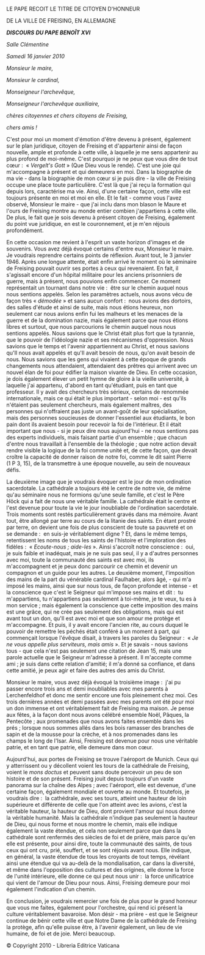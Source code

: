 LE PAPE RECOIT LE TITRE DE CITOYEN D'HONNEUR

DE LA VILLE DE FREISING, EN ALLEMAGNE

***DISCOURS*** ***DU PAPE BENOÎT XVI***

*Salle Clémentine*

*Samedi 16 janvier 2010*

*Monsieur le maire,*

*Monsieur le cardinal,*

*Monseigneur l'archevêque,*

*Monseigneur l'archevêque auxiliaire,*

*chères citoyennes et chers citoyens de Freising,*

*chers amis !*

C'est pour moi un moment d'émotion d'être devenu à présent, également sur le plan juridique, citoyen de Freising et d'appartenir ainsi de façon nouvelle, ample et profonde à cette ville, à laquelle je me sens appartenir au plus profond de moi-même. C'est pourquoi je ne peux que vous dire de tout cœur :  « *Vergelt's Gott* » (Que Dieu vous le rende). C'est une joie qui m'accompagne à présent et qui demeurera en moi. Dans la biographie de ma vie - dans la biographie de mon cœur si je puis dire - la ville de Freising occupe une place toute particulière. C'est là que j'ai reçu la formation qui depuis lors, caractérise ma vie. Ainsi, d'une certaine façon, cette ville est toujours présente en moi et moi en elle. Et le fait - comme vous l'avez observé, Monsieur le maire - que j'ai inclu dans mon blason le Maure et l'ours de Freising montre au monde entier combien j'appartiens à cette ville. De plus, le fait que je sois devenu à présent citoyen de Freising, également du point vue juridique, en est le couronnement, et je m'en réjouis profondément.

En cette occasion me revient à l'esprit un vaste horizon d'images et de souvenirs. Vous avez déjà évoqué certains d'entre eux, Monsieur le maire. Je voudrais reprendre certains points de réflexion. Avant tout, le 3 janvier 1946. Après une longue attente, était enfin arrivé le moment où le séminaire de Freising pouvait ouvrir ses portes à ceux qui revenaient. En fait, il s'agissait encore d'un hôpital militaire pour les anciens prisonniers de guerre, mais à présent, nous pouvions enfin commencer. Ce moment représentait un tournant dans notre vie :  être sur le chemin auquel nous nous sentions appelés. Selon les paramètres actuels, nous avons vécu de façon très « *démodée* » et sans aucun confort :  nous avions des dortoirs, des salles d'étude et ainsi de suite, mais nous étions heureux, non seulement car nous avions enfin fui les malheurs et les menaces de la guerre et de la domination nazie, mais également parce que nous étions libres et surtout, que nous parcourions le chemin auquel nous nous sentions appelés. Nous savions que le Christ était plus fort que la tyrannie, que le pouvoir de l'idéologie nazie et ses mécanismes d'oppression. Nous savions que le temps et l'avenir appartiennent au Christ, et nous savions qu'Il nous avait appelés et qu'Il avait besoin de nous, qu'on avait besoin de nous. Nous savions que les gens qui vivaient à cette époque de grands changements nous attendaient, attendaient des prêtres qui arrivent avec un nouvel élan de foi pour édifier la maison vivante de Dieu. En cette occasion, je dois également élever un petit hymne de gloire à la vieille université, à laquelle j'ai appartenu, d'abord en tant qu'étudiant, puis en tant que professeur. Il y avait des chercheurs très sérieux, certains de renommée internationale, mais ce qui était le plus important - selon moi - est qu'ils n'étaient pas seulement chercheurs, mais également maîtres, des personnes qui n'offraient pas juste un avant-goût de leur spécialisation, mais des personnes soucieuses de donner l'essentiel aux étudiants, le bon pain dont ils avaient besoin pour recevoir la foi de l'intérieur. Et il était important que nous - si je peux dire nous aujourd'hui - ne nous sentions pas des experts individuels, mais faisant partie d'un ensemble ; que chacun d'entre nous travaillait à l'ensemble de la théologie ; que notre action devait rendre visible la logique de la foi comme unité et, de cette façon, que devait croître la capacité de donner raison de notre foi, comme le dit saint Pierre (1 P 3, 15), de la transmettre à une époque nouvelle, au sein de nouveaux défis.

La deuxième image que je voudrais évoquer est le jour de mon ordination sacerdotale. La cathédrale a toujours été le centre de notre vie, de même qu'au séminaire nous ne formions qu'une seule famille, et c'est le Père Höck qui a fait de nous une véritable famille. La cathédrale était le centre et l'est devenue pour toute la vie le jour inoubliable de l'ordination sacerdotale. Trois moments sont restés particulièrement gravés dans ma mémoire. Avant tout, être allongé par terre au cours de la litanie des saints. En étant prostré par terre, on devient une fois de plus conscient de toute sa pauvreté et on se demande :  en suis-je véritablement digne ? Et, dans le même temps, retentissent les noms de tous les saints de l'histoire et l'imploration des fidèles :  « *Ecoute-nous ; aide-les* ». Ainsi s'accroît notre conscience :  oui, je suis faible et inadéquat, mais je ne suis pas seul, il y a d'autres personnes avec moi, toute la communauté des saints est avec moi, ils m'accompagnent et je peux donc parcourir ce chemin et devenir un compagnon et un guide pour les autres. Le deuxième moment, l'imposition des mains de la part du vénérable cardinal Faulhaber, alors âgé, - qui m'a imposé les mains, ainsi que sur nous tous, de façon profonde et intense - et la conscience que c'est le Seigneur qui m'impose ses mains et dit :  tu m'appartiens, tu n'appartiens pas seulement à toi-même, je te veux, tu es à mon service ; mais également la conscience que cette imposition des mains est une grâce, qui ne crée pas seulement des obligations, mais qui est avant tout un don, qu'Il est avec moi et que son amour me protège et m'accompagne. Et puis, il y avait encore l'ancien rite, au cours duquel le pouvoir de remettre les péchés était conféré à un moment à part, qui commençait lorsque l'évêque disait, à travers les paroles du Seigneur :  « *Je ne vous appelle plus serviteurs, mais amis* ». Et je savais - nous savions tous - que cela n'est pas seulement une citation de Jean 15, mais une parole actuelle que le Seigneur m'adresse à présent. Il m'accepte comme ami ; je suis dans cette relation d'amitié; il m'a donné sa confiance, et dans cette amitié, je peux agir et faire des autres des amis du Christ.

Monsieur le maire, vous avez déjà évoqué la troisième image :  j'ai pu passer encore trois ans et demi inoubliables avec mes parents à Lerchenfeldhof et donc me sentir encore une fois pleinement chez moi. Ces trois dernières années et demi passées avec mes parents ont été pour moi un don immense et ont véritablement fait de Freising ma maison. Je pense aux fêtes, à la façon dont nous avons célébré ensemble Noël, Pâques, la Pentecôte ; aux promenades que nous avons faites ensemble dans les prés ; lorsque nous sommes allés dans les bois ramasser des branches de sapin et de la mousse pour la crèche, et à nos promenades dans les champs le long de l'Isar. Ainsi, Freising est devenue pour nous une véritable patrie, et en tant que patrie, elle demeure dans mon cœur.

Aujourd'hui, aux portes de Freising se trouve l'aéroport de Munich. Ceux qui y atterrissent ou y décollent voient les tours de la cathédrale de Freising, voient le *mons* *doctus* et peuvent sans doute percevoir un peu de son histoire et de son présent. Freising jouit depuis toujours d'un vaste panorama sur la chaîne des Alpes ; avec l'aéroport, elle est devenue, d'une certaine façon, également mondiale et ouverte au monde. Et toutefois, je voudrais dire :  la cathédrale, avec ses tours, atteint une hauteur de loin supérieure et différente de celle que l'on atteint avec les avions, c'est la véritable hauteur, la hauteur de Dieu, dont provient l'amour qui nous donne la véritable humanité. Mais la cathédrale n'indique pas seulement la hauteur de Dieu, qui nous forme et nous montre le chemin, mais elle indique également la vaste étendue, et cela non seulement parce que dans la cathédrale sont renfermés des siècles de foi et de prière, mais parce qu'en elle est présente, pour ainsi dire, toute la communauté des saints, de tous ceux qui ont cru, prié, souffert, et se sont réjouis avant nous. Elle indique, en général, la vaste étendue de tous les croyants de tout temps, révélant ainsi une étendue qui va au-delà de la mondialisation, car dans la diversité, et même dans l'opposition des cultures et des origines, elle donne la force de l'unité intérieure, elle donne ce qui peut nous unir :  la force unificatrice qui vient de l'amour de Dieu pour nous. Ainsi, Freising demeure pour moi également l'indication d'un chemin.

En conclusion, je voudrais remercier une fois de plus pour le grand honneur que vous me faites, également pour l'orchestre, qui rend ici présent la culture véritablement bavaroise. Mon désir - ma prière - est que le Seigneur continue de bénir cette ville et que Notre Dame de la cathédrale de Freising la protège, afin qu'elle puisse être, à l'avenir également, un lieu de vie humaine, de foi et de joie. Merci beaucoup.

© Copyright 2010 - Libreria Editrice Vaticana